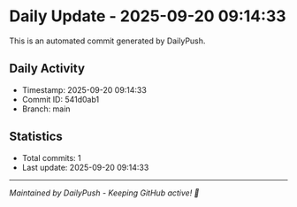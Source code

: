 # Daily Update - 2025-09-20 09:14:33

This is an automated commit generated by DailyPush.

## Daily Activity
- Timestamp: 2025-09-20 09:14:33
- Commit ID: 541d0ab1
- Branch: main

## Statistics
- Total commits: 1
- Last update: 2025-09-20 09:14:33

---
*Maintained by DailyPush - Keeping GitHub active! 🚀*
